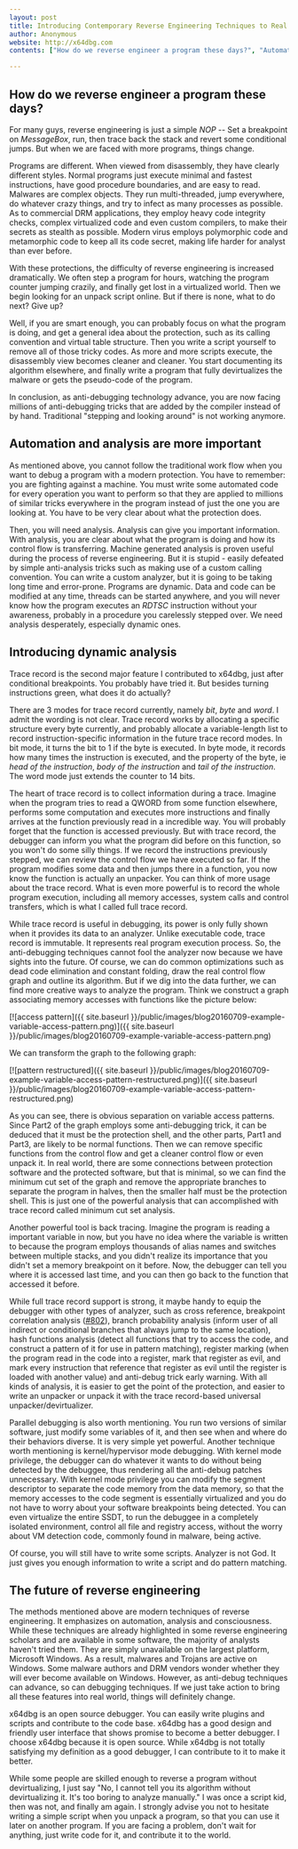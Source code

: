 ```yaml
---
layout: post
title: Introducing Contemporary Reverse Engineering Techniques to Real World Use
author: Anonymous
website: http://x64dbg.com
contents: ["How do we reverse engineer a program these days?", "Automation and analysis are more important", "Introducing dynamic analysis", "The future of reverse engineering"]

---
```


## How do we reverse engineer a program these days?

For many guys, reverse engineering is just a simple *NOP* -- Set a breakpoint on *MessageBox*, run, then trace back the stack and revert some conditional jumps. But when we are faced with more programs, things change.

Programs are different. When viewed from disassembly, they have clearly different styles. Normal programs just execute minimal and fastest instructions, have good procedure boundaries, and are easy to read. Malwares are complex objects. They run multi-threaded, jump everywhere, do whatever crazy things, and try to infect as many processes as possible. As to commercial DRM applications, they employ heavy code integrity checks, complex virtualized code and even custom compilers, to make their secrets as stealth as possible. Modern virus employs polymorphic code and metamorphic code to keep all its code secret, making life harder for analyst than ever before.

With these protections, the difficulty of reverse engineering is increased dramatically. We often step a program for hours, watching the program counter jumping crazily, and finally get lost in a virtualized world. Then we begin looking for an unpack script online. But if there is none, what to do next? Give up?

Well, if you are smart enough, you can probably focus on what the program is doing, and get a general idea about the protection, such as its calling convention and virtual table structure. Then you write a script yourself to remove all of those tricky codes. As more and more scripts execute, the disassembly view becomes cleaner and cleaner. You start documenting its algorithm elsewhere, and finally write a program that fully devirtualizes the malware or gets the pseudo-code of the program.

In conclusion, as anti-debugging technology advance, you are now facing millions of anti-debugging tricks that are added by the compiler instead of by hand. Traditional "stepping and looking around" is not working anymore.

## Automation and analysis are more important

As mentioned above, you cannot follow the traditional work flow when you want to debug a program with a modern protection. You have to remember: you are fighting against a machine. You must write some automated code for every operation you want to perform so that they are applied to millions of similar tricks everywhere in the program instead of just the one you are looking at. You have to be very clear about what the protection does.

Then, you will need analysis. Analysis can give you important information. With analysis, you are clear about what the program is doing and how its control flow is transferring. Machine generated analysis is proven useful during the process of reverse engineering. But it is stupid - easily defeated by simple anti-analysis tricks such as making use of a custom calling convention. You can write a custom analyzer, but it is going to be taking long time and error-prone. Programs are dynamic. Data and code can be modified at any time, threads can be started anywhere, and you will never know how the program executes an *RDTSC* instruction without your awareness, probably in a procedure you carelessly stepped over. We need analysis desperately, especially dynamic ones.

## Introducing dynamic analysis

Trace record is the second major feature I contributed to x64dbg, just after conditional breakpoints. You probably have tried it. But besides turning instructions green, what does it do actually?

There are 3 modes for trace record currently, namely *bit*, *byte* and *word*. I admit the wording is not clear. Trace record works by allocating a specific structure every byte currently, and probably allocate a variable-length list to record instruction-specific information in the future trace record modes. In bit mode, it turns the bit to 1 if the byte is executed. In byte mode, it records how many times the instruction is executed, and the property of the byte, ie *head of the instruction*, *body of the instruction* and *tail of the instruction*. The word mode just extends the counter to 14 bits.

The heart of trace record is to collect information during a trace. Imagine when the program tries to read a QWORD from some function elsewhere, performs some computation and executes more instructions and finally arrives at the function previously read in a incredible way. You will probably forget that the function is accessed previously. But with trace record, the debugger can inform you what the program did before on this function, so you won't do some silly things. If we record the instructions previously stepped, we can review the control flow we have executed so far. If the program modifies some data and then jumps there in a function, you now know the function is actually an unpacker. You can think of more usage about the trace record. What is even more powerful is to record the whole program execution, including all memory accesses, system calls and control transfers, which is what I called full trace record.

While trace record is useful in debugging, its power is only fully shown when it provides its data to an analyzer. Unlike executable code, trace record is immutable. It represents real program execution process. So, the anti-debugging techniques cannot fool the analyzer now because we have sights into the future. Of course, we can do common optimizations such as dead code elimination and constant folding, draw the real control flow graph and outline its algorithm. But if we dig into the data further, we can find more creative ways to analyze the program. Think we construct a graph associating memory accesses with functions like the picture below:

[![access pattern]({{ site.baseurl }}/public/images/blog20160709-example-variable-access-pattern.png)]({{ site.baseurl }}/public/images/blog20160709-example-variable-access-pattern.png)

We can transform the graph to the following graph:

[![pattern restructured]({{ site.baseurl }}/public/images/blog20160709-example-variable-access-pattern-restructured.png)]({{ site.baseurl }}/public/images/blog20160709-example-variable-access-pattern-restructured.png)

As you can see, there is obvious separation on variable access patterns. Since Part2 of the graph employs some anti-debugging trick, it can be deduced that it must be the protection shell, and the other parts, Part1 and Part3, are likely to be normal functions. Then we can remove specific functions from the control flow and get a cleaner control flow or even unpack it. In real world, there are some connections between protection software and the protected software, but that is minimal, so we can find the minimum cut set of the graph and remove the appropriate branches to separate the program in halves, then the smaller half must be the protection shell. This is just one of the powerful analysis that can accomplished with trace record called minimum cut set analysis.

Another powerful tool is back tracing. Imagine the program is reading a important variable in now, but you have no idea where the variable is written to because the program employs thousands of alias names and switches between multiple stacks, and you didn't realize its importance that you didn't set a memory breakpoint on it before. Now, the debugger can tell you where it is accessed last time, and you can then go back to the function that accessed it before.

While full trace record support is strong, it maybe handy to equip the debugger with other types of analyzer, such as cross reference, breakpoint correlation analysis ([#802](https://github.com/x64dbg/x64dbg/issues/802)), branch probability analysis (inform user of all indirect or conditional branches that always jump to the same location), hash functions analysis (detect all functions that try to access the code, and construct a pattern of it for use in pattern matching), register marking (when the program read in the code into a register, mark that register as evil, and mark every instruction that reference that register as evil until the register is loaded with another value) and anti-debug trick early warning. With all kinds of analysis, it is easier to get the point of the protection, and easier to write an unpacker or unpack it with the trace record-based universal unpacker/devirtualizer.

Parallel debugging is also worth mentioning. You run two versions of similar software, just modify some variables of it, and then see when and where do their behaviors diverse. It is very simple yet powerful. Another technique worth mentioning is kernel/hypervisor mode debugging. With kernel mode privilege, the debugger can do whatever it wants to do without being detected by the debuggee, thus rendering all the anti-debug patches unnecessary. With kernel mode privilege you can modify the segment descriptor to separate the code memory from the data memory, so that the memory accesses to the code segment is essentially virtualized and you do not have to worry about your software breakpoints being detected. You can even virtualize the entire SSDT, to run the debuggee in a completely isolated environment, control all file and registry access, without the worry about VM detection code, commonly found in malware, being active.

Of course, you will still have to write some scripts. Analyzer is not God. It just gives you enough information to write a script and do pattern matching.

## The future of reverse engineering

The methods mentioned above are modern techniques of reverse engineering. It emphasizes on automation, analysis and consciousness. While these techniques are already highlighted in some reverse engineering scholars and are available in some software, the majority of analysts haven't tried them. They are simply unavailable on the largest platform, Microsoft Windows. As a result, malwares and Trojans are active on Windows. Some malware authors and DRM vendors wonder whether they will ever become available on Windows. However, as anti-debug techniques can advance, so can debugging techniques. If we just take action to bring all these features into real world, things will definitely change.

x64dbg is an open source debugger. You can easily write plugins and scripts and contribute to the code base. x64dbg has a good design and friendly user interface that shows promise to become a better debugger. I choose x64dbg because it is open source. While x64dbg is not totally satisfying my definition as a good debugger, I can contribute to it to make it better.

While some people are skilled enough to reverse a program without devirtualizing, I just say "No, I cannot tell you its algorithm without devirtualizing it. It's too boring to analyze manually." I was once a script kid, then was not, and finally am again. I strongly advise you not to hesitate writing a simple script when you unpack a program, so that you can use it later on another program. If you are facing a problem, don't wait for anything, just write code for it, and contribute it to the world.